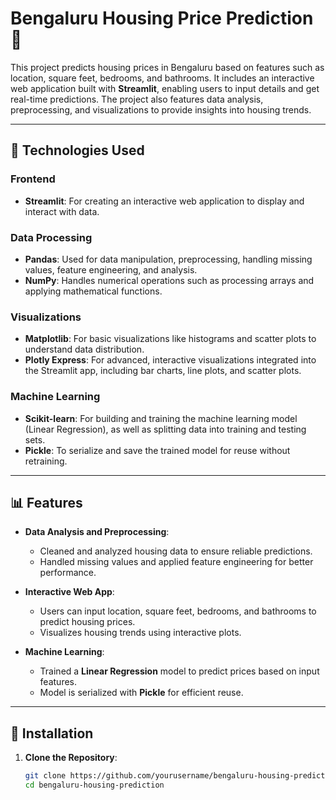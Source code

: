 # Bengaluru Housing Price Prediction 🏡

This project predicts housing prices in Bengaluru based on features such as location, square feet, bedrooms, and bathrooms. It includes an interactive web application built with **Streamlit**, enabling users to input details and get real-time predictions. The project also features data analysis, preprocessing, and visualizations to provide insights into housing trends.

---

## 🚀 Technologies Used

### **Frontend**
- **Streamlit**: For creating an interactive web application to display and interact with data.

### **Data Processing**
- **Pandas**: Used for data manipulation, preprocessing, handling missing values, feature engineering, and analysis.
- **NumPy**: Handles numerical operations such as processing arrays and applying mathematical functions.

### **Visualizations**
- **Matplotlib**: For basic visualizations like histograms and scatter plots to understand data distribution.
- **Plotly Express**: For advanced, interactive visualizations integrated into the Streamlit app, including bar charts, line plots, and scatter plots.

### **Machine Learning**
- **Scikit-learn**: For building and training the machine learning model (Linear Regression), as well as splitting data into training and testing sets.
- **Pickle**: To serialize and save the trained model for reuse without retraining.

---

## 📊 Features

- **Data Analysis and Preprocessing**:
  - Cleaned and analyzed housing data to ensure reliable predictions.
  - Handled missing values and applied feature engineering for better performance.

- **Interactive Web App**:
  - Users can input location, square feet, bedrooms, and bathrooms to predict housing prices.
  - Visualizes housing trends using interactive plots.

- **Machine Learning**:
  - Trained a **Linear Regression** model to predict prices based on input features.
  - Model is serialized with **Pickle** for efficient reuse.

---

## 🔧 Installation

1. **Clone the Repository**:
   ```bash
   git clone https://github.com/yourusername/bengaluru-housing-prediction.git
   cd bengaluru-housing-prediction
